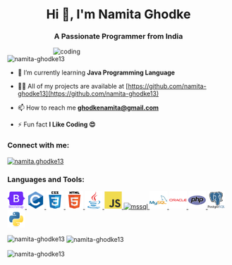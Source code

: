 <h1 align="center">Hi 👋, I'm Namita Ghodke</h1>
<h3 align="center">A Passionate Programmer from India</h3>

<img align="right" alt="coding" width="400" src="C:\Users\Dell\Pictures\12.gif">

<p align="left"> <img src="https://komarev.com/ghpvc/?username=namita-ghodke13&label=Profile%20views&color=0e75b6&style=flat" alt="namita-ghodke13" /> </p>

- 🌱 I’m currently learning **Java Programming Language**

- 👨‍💻 All of my projects are available at [https://github.com/namita-ghodke13](https://github.com/namita-ghodke13)

- 📫 How to reach me **ghodkenamita@gmail.com**

- ⚡ Fun fact **I Like Coding 😍**

<h3 align="left">Connect with me:</h3>
<p align="left">
<a href="https://instagram.com/namita.ghodke13" target="blank"><img align="center" src="https://raw.githubusercontent.com/rahuldkjain/github-profile-readme-generator/master/src/images/icons/Social/instagram.svg" alt="namita.ghodke13" height="30" width="40" /></a>
</p>

<h3 align="left">Languages and Tools:</h3>
<p align="left"> <a href="https://getbootstrap.com" target="_blank" rel="noreferrer"> <img src="https://raw.githubusercontent.com/devicons/devicon/master/icons/bootstrap/bootstrap-plain-wordmark.svg" alt="bootstrap" width="40" height="40"/> </a> <a href="https://www.cprogramming.com/" target="_blank" rel="noreferrer"> <img src="https://raw.githubusercontent.com/devicons/devicon/master/icons/c/c-original.svg" alt="c" width="40" height="40"/> </a> <a href="https://www.w3schools.com/css/" target="_blank" rel="noreferrer"> <img src="https://raw.githubusercontent.com/devicons/devicon/master/icons/css3/css3-original-wordmark.svg" alt="css3" width="40" height="40"/> </a> <a href="https://www.w3.org/html/" target="_blank" rel="noreferrer"> <img src="https://raw.githubusercontent.com/devicons/devicon/master/icons/html5/html5-original-wordmark.svg" alt="html5" width="40" height="40"/> </a> <a href="https://www.java.com" target="_blank" rel="noreferrer"> <img src="https://raw.githubusercontent.com/devicons/devicon/master/icons/java/java-original.svg" alt="java" width="40" height="40"/> </a> <a href="https://developer.mozilla.org/en-US/docs/Web/JavaScript" target="_blank" rel="noreferrer"> <img src="https://raw.githubusercontent.com/devicons/devicon/master/icons/javascript/javascript-original.svg" alt="javascript" width="40" height="40"/> </a> <a href="https://www.microsoft.com/en-us/sql-server" target="_blank" rel="noreferrer"> <img src="https://www.svgrepo.com/show/303229/microsoft-sql-server-logo.svg" alt="mssql" width="40" height="40"/> </a> <a href="https://www.mysql.com/" target="_blank" rel="noreferrer"> <img src="https://raw.githubusercontent.com/devicons/devicon/master/icons/mysql/mysql-original-wordmark.svg" alt="mysql" width="40" height="40"/> </a> <a href="https://www.oracle.com/" target="_blank" rel="noreferrer"> <img src="https://raw.githubusercontent.com/devicons/devicon/master/icons/oracle/oracle-original.svg" alt="oracle" width="40" height="40"/> </a> <a href="https://www.php.net" target="_blank" rel="noreferrer"> <img src="https://raw.githubusercontent.com/devicons/devicon/master/icons/php/php-original.svg" alt="php" width="40" height="40"/> </a> <a href="https://www.postgresql.org" target="_blank" rel="noreferrer"> <img src="https://raw.githubusercontent.com/devicons/devicon/master/icons/postgresql/postgresql-original-wordmark.svg" alt="postgresql" width="40" height="40"/> </a> <a href="https://www.python.org" target="_blank" rel="noreferrer"> <img src="https://raw.githubusercontent.com/devicons/devicon/master/icons/python/python-original.svg" alt="python" width="40" height="40"/> </a> </p>

<p><img align="left" src="https://github-readme-stats.vercel.app/api/top-langs?username=namita-ghodke13&show_icons=true&locale=en&layout=compact" alt="namita-ghodke13" /></p>

<p>&nbsp;<img align="center" src="https://github-readme-stats.vercel.app/api?username=namita-ghodke13&show_icons=true&locale=en" alt="namita-ghodke13" /></p>

<p><img align="center" src="https://github-readme-streak-stats.herokuapp.com/?user=namita-ghodke13&" alt="namita-ghodke13" /></p>
